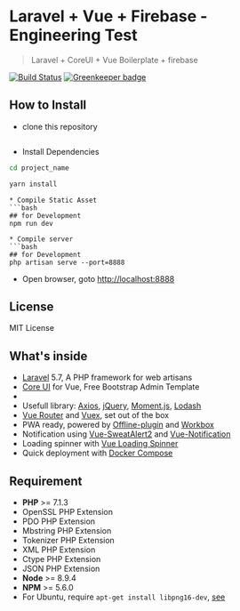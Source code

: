# Laravel + Vue + Firebase - Engineering Test

> Laravel + CoreUI + Vue Boilerplate + firebase

[![Build Status](https://travis-ci.com/kbaydush/MEVN_test.svg?branch=master)](https://travis-ci.com/kbaydush/MEVN_test) [![Greenkeeper badge](https://badges.greenkeeper.io/adenvt/laravel-coreui-vue.svg)](https://greenkeeper.io/)


## How to Install
* clone this repository
```bash

```
* Install Dependencies
```bash
cd project_name

yarn install
```

```
* Compile Static Asset
```bash
## for Development
npm run dev

```

```
* Compile server
```bash
## for Development
php artisan serve --port=8888

```

* Open browser, goto [http://localhost:8888](http://localhost:8888)

## License
MIT License


## What's inside
* [Laravel][laravel] 5.7, A PHP framework for web artisans
* [Core UI][coreui] for Vue, Free Bootstrap Admin Template
* [firebase]: https://firebase.google.com
* Usefull library: [Axios][axios], [jQuery][jquery], [Moment.js][moment], [Lodash][lodash]
* [Vue Router][vue-router] and [Vuex][vuex], set out of the box
* PWA ready, powered by [Offline-plugin][offline-plugin] and [Workbox][workbox]
* Notification using [Vue-SweatAlert2][vue-sweatalert2] and [Vue-Notification][vue-notification]
* Loading spinner with [Vue Loading Spinner][vue-loading-spinner]
* Quick deployment with [Docker Compose][docker-compose]

## Requirement
* **PHP** >= 7.1.3
* OpenSSL PHP Extension
* PDO PHP Extension
* Mbstring PHP Extension
* Tokenizer PHP Extension
* XML PHP Extension
* Ctype PHP Extension
* JSON PHP Extension
* **Node** >= 8.9.4
* **NPM** >= 5.6.0
* For Ubuntu, require `apt-get install libpng16-dev`, [see](https://github.com/imagemin/imagemin-mozjpeg/issues/28)



[laravel]: https://laravel.com
[coreui]: https://coreui.io
[axios]: https://github.com/axios/axios
[jquery]: https://jquery.com/
[lodash]: https://lodash.com/
[moment]: https://momentjs.com/
[vue-router]: https://router.vuejs.org/
[vuex]: https://vuex.vuejs.org/
[vue-sweatalert2]: https://github.com/avil13/vue-sweetalert2
[vue-notification]: http://vue-notification.yev.io/
[vue-loading-spinner]: https://nguyenvanduocit.github.io/vue-loading-spinner/
[docker-compose]: https://docs.docker.com/compose/
[offline-plugin]: https://github.com/NekR/offline-plugin
[workbox]: https://developers.google.com/web/tools/workbox/
[firebase]: https://firebase.google.com
